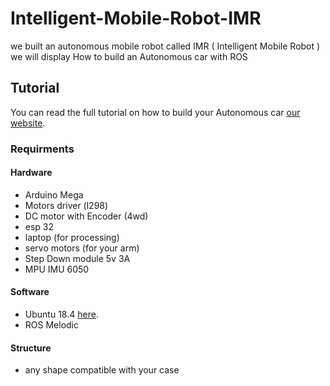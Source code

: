 # Intelligent-Mobile-Robot-IMR
we built an autonomous mobile robot called IMR ( Intelligent Mobile Robot ) <br>
we will display How to build an Autonomous car with ROS 
## Tutorial
You can read the full tutorial on how to build your Autonomous car [our website](https://mostafasaleh1.github.io/graduation-project-website/).
### Requirments
####  Hardware
- Arduino Mega
- Motors driver (l298)
- DC motor with Encoder (4wd)
- esp 32 
- laptop (for processing)
- servo motors (for your arm)
- Step Down module 5v 3A
- MPU IMU 6050
####  Software 
- Ubuntu 18.4 [here](http://releases.ubuntu.com/18.04/ubuntu-18.04.6-desktop-amd64.iso).
- ROS Melodic
#### Structure
- any shape compatible with your case 
